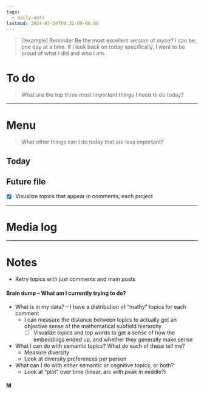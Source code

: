```yaml
---
tags:
  - daily-note
lastmod: 2024-07-24T09:32:09-06:00
---
```

>[!example] Reminder
>Be the most excellent version of myself I can be, one day at a time. If I look back on today specifically, I want to be proud of what I did and who I am.

# To do

> What are the top three *most important* things I need to do today?



----
# Menu

> What other things can I do today that are less important?
## Today

## Future file

- [x] Visualize topics that appear in comments, each project

---
# Media log


---
# Notes

- Retry topics with just comments and main posts

#### Brain dump – What am I currently trying to do?

- What is in my data? – I have a distribution of “mathy” topics for each comment
	- I can measure the distance between topics to actually get an objective sense of the mathematical subfield hierarchy
		- [ ] Visualize topics and top words to get a sense of how the embeddings ended up, and whether they generally make sense
- What I can do with semantic topics? What do each of these tell me?
	- Measure diversity
	- Look at diversity preferences per person
- What can I do with either semantic or cognitive topics, or both?
	- Look at “plot” over time (linear, arc with peak in middle?)

#### M